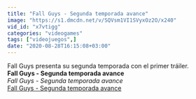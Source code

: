 ```yaml
---
title: "Fall Guys - Segunda temporada avance"
image: "https://s1.dmcdn.net/v/SQVsm1VI1SVyxOz2O/x240"
vid_id: "x7vtigg"
categories: "videogames"
tags: ["videojuegos",]
date: "2020-08-28T16:15:08+03:00"
---
```

Fall Guys presenta su segunda temporada con el primer tráiler.<br><b>Fall Guys - Segunda temporada avance</b><br> <i>Fall Guys - Segunda temporada avance</i><br> <u>Fall Guys - Segunda temporada avance</u>
